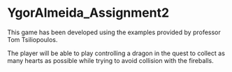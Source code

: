 # YgorAlmeida_Assignment2

This game has been developed using the examples provided by professor Tom Tsiliopoulos.

The player will be able to play controlling a dragon in the quest to collect as many hearts as possible while trying to avoid collision with the fireballs.
